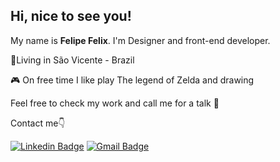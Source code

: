 ## Hi, nice to see you!

My name is **Felipe Felix**. I'm Designer and front-end developer.

📌Living in São Vicente - Brazil

🎮 On free time I like play The legend of Zelda and drawing

Feel free to check my work and call me for a talk 🙂

Contact me👇

[![Linkedin Badge](https://img.shields.io/badge/-Felipe%20Felix-635DFF?style=flat-square&logo=Linkedin&logoColor=white&link=https://www.linkedin.com/in/felipefelixdesigner/)](https://www.linkedin.com/in/felipefelixdesigner/) [![Gmail Badge](https://img.shields.io/badge/-felipefelixsantos07@gmail.com-635DFF?style=flat-square&logo=Gmail&logoColor=white&link=mailto:diego.schell.f@gmail.com)](felipefelixsantos07@gmail.com)
